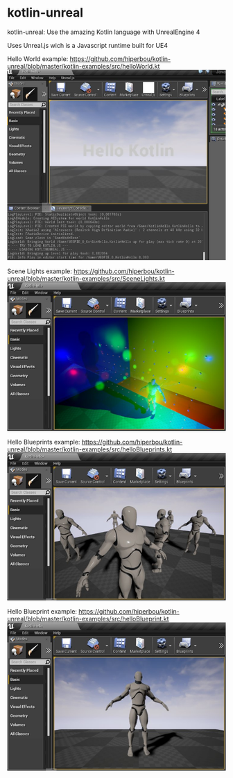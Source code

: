 # kotlin-unreal
kotlin-unreal: Use the amazing Kotlin language with UnrealEngine 4

Uses Unreal.js wich is a Javascript runtime built for UE4 

Hello World example:
https://github.com/hiperbou/kotlin-unreal/blob/master/kotlin-examples/src/helloWorld.kt
![](https://github.com/hiperbou/kotlin-unreal/blob/master/Screenshots/helloworld.jpg)

Scene Lights example:
https://github.com/hiperbou/kotlin-unreal/blob/master/kotlin-examples/src/SceneLights.kt
![](https://github.com/hiperbou/kotlin-unreal/blob/master/Screenshots/scenelights.jpg)

Hello Blueprints example:
https://github.com/hiperbou/kotlin-unreal/blob/master/kotlin-examples/src/helloBlueprints.kt
![](https://github.com/hiperbou/kotlin-unreal/blob/master/Screenshots/helloblueprints.jpeg)

Hello Blueprint example:
https://github.com/hiperbou/kotlin-unreal/blob/master/kotlin-examples/src/helloBlueprint.kt
![](https://github.com/hiperbou/kotlin-unreal/blob/master/Screenshots/helloblueprint.jpg)
